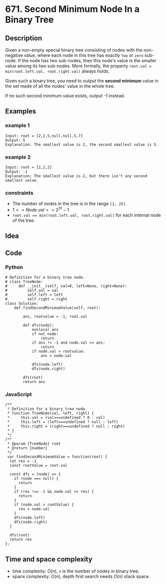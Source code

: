 # 671. Second Minimum Node In a Binary Tree

## Description
Given a non-empty special binary tree consisting of nodes with the non-negative value, where each node in this tree has exactly `two` or `zero` sub-node. If the node has two sub-nodes, then this node's value is the smaller value among its two sub-nodes. More formally, the property `root.val = min(root.left.val, root.right.val)` always holds.

Given such a binary tree, you need to output the **second minimum** value in the set made of all the nodes' value in the whole tree.

If no such second minimum value exists, output -1 instead.

## Examples
### example 1
```
Input: root = [2,2,5,null,null,5,7]
Output: 5
Explanation: The smallest value is 2, the second smallest value is 5.
```

### example 2
```
Input: root = [2,2,2]
Output: -1
Explanation: The smallest value is 2, but there isn't any second smallest value.
```

### constraints
- The number of nodes in the tree is in the range `[1, 25]`.
- $1 <= Node.val <= 2^{31} - 1$
- `root.val == min(root.left.val, root.right.val)` for each internal node of the tree.

## Idea

## Code
### Python
```
# Definition for a binary tree node.
# class TreeNode:
#     def __init__(self, val=0, left=None, right=None):
#         self.val = val
#         self.left = left
#         self.right = right
class Solution:
    def findSecondMinimumValue(self, root):

        ans, rootvalue = -1, root.val

        def dfs(node):
            nonlocal ans
            if not node:
                return
            if ans != -1 and node.val >= ans:
                return
            if node.val > rootvalue:
                ans = node.val
            
            dfs(node.left)
            dfs(node.right)

        dfs(root)
        return ans
```

### JavaScript
```
/**
 * Definition for a binary tree node.
 * function TreeNode(val, left, right) {
 *     this.val = (val===undefined ? 0 : val)
 *     this.left = (left===undefined ? null : left)
 *     this.right = (right===undefined ? null : right)
 * }
 */
/**
 * @param {TreeNode} root
 * @return {number}
 */
 var findSecondMinimumValue = function(root) {
  let res = -1
  const rootValue = root.val

  const dfs = (node) => {
    if (node === null) {
      return
    }
    if (res !== -1 && node.val >= res) {
      return
    }
    if (node.val > rootValue) {
      res = node.val
    }
    dfs(node.left)
    dfs(node.right)
  }

  dfs(root)
  return res
};
```

## Time and space complexity
- time complexity: $O(n)$, `n` is the number of nodes in binary tree;
- space complexity: $O(n)$, depth first search needs $O(n)$ stack space.